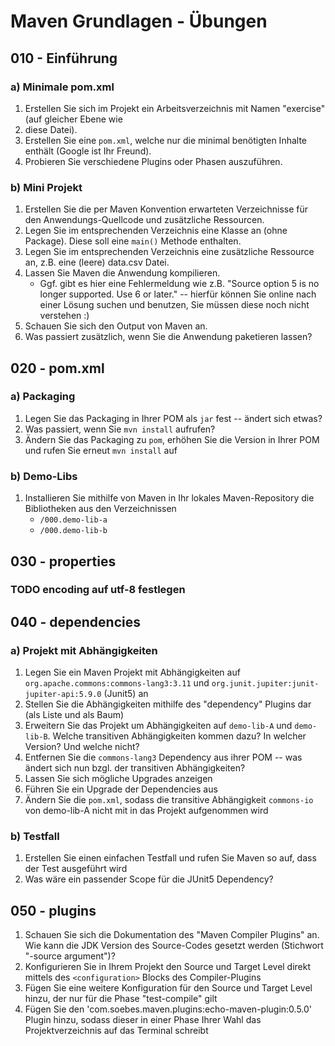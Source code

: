 # Maven Grundlagen - Übungen

## 010 - Einführung

### a) Minimale pom.xml

1. Erstellen Sie sich im Projekt ein Arbeitsverzeichnis mit Namen "exercise" (auf gleicher Ebene wie
2. diese Datei).
3. Erstellen Sie eine `pom.xml`, welche nur die minimal benötigten Inhalte enthält (Google ist Ihr Freund).
4. Probieren Sie verschiedene Plugins oder Phasen auszuführen.

### b) Mini Projekt

1. Erstellen Sie die per Maven Konvention erwarteten Verzeichnisse für den Anwendungs-Quellcode
und zusätzliche Ressourcen.
2. Legen Sie im entsprechenden Verzeichnis eine Klasse an (ohne Package). 
Diese soll eine `main()` Methode enthalten.
3. Legen Sie im entsprechenden Verzeichnis eine zusätzliche Ressource an, z.B. eine (leere) data.csv Datei.
4. Lassen Sie Maven die Anwendung kompilieren.
    - Ggf. gibt es hier eine Fehlermeldung wie z.B. "Source option 5 is no longer supported. Use 6 or later." 
   -- hierfür können Sie online nach einer Lösung suchen und benutzen, Sie müssen diese noch nicht verstehen :)
5. Schauen Sie sich den Output von Maven an.
6. Was passiert zusätzlich, wenn Sie die Anwendung paketieren lassen?

## 020 - pom.xml

### a) Packaging

1. Legen Sie das Packaging in Ihrer POM als `jar` fest -- ändert sich etwas?
2. Was passiert, wenn Sie `mvn install` aufrufen?
3. Ändern Sie das Packaging zu `pom`, erhöhen Sie die Version in Ihrer POM und rufen Sie erneut `mvn install` auf

### b) Demo-Libs

1. Installieren Sie mithilfe von Maven in Ihr lokales Maven-Repository die Bibliotheken aus den Verzeichnissen 
   - `/000.demo-lib-a`
   - `/000.demo-lib-b`

## 030 - properties

### TODO encoding auf utf-8 festlegen
 

## 040 - dependencies

### a) Projekt mit Abhängigkeiten

1. Legen Sie ein Maven Projekt mit Abhängigkeiten auf `org.apache.commons:commons-lang3:3.11`
und `org.junit.jupiter:junit-jupiter-api:5.9.0` (Junit5) an
2. Stellen Sie die Abhängigkeiten mithilfe des "dependency" Plugins dar (als Liste und als Baum)
3. Erweitern Sie das Projekt um Abhängigkeiten auf `demo-lib-A` und `demo-lib-B`. Welche transitiven 
  Abhängigkeiten kommen dazu? In welcher Version? Und welche nicht?
4. Entfernen Sie die `commons-lang3` Dependency aus ihrer POM -- was ändert sich nun bzgl. der transitiven Abhängigkeiten?
5. Lassen Sie sich mögliche Upgrades anzeigen
6. Führen Sie ein Upgrade der Dependencies aus
6. Ändern Sie die `pom.xml`, sodass die transitive Abhängigkeit `commons-io` von demo-lib-A nicht mit in 
das Projekt aufgenommen wird

### b) Testfall

1. Erstellen Sie einen einfachen Testfall und rufen Sie Maven so auf, dass der Test ausgeführt wird 
2. Was wäre ein passender Scope für die JUnit5 Dependency? 


## 050 - plugins

1. Schauen Sie sich die Dokumentation des "Maven Compiler Plugins" an. Wie kann die JDK Version des Source-Codes
gesetzt werden (Stichwort "-source argument")?
2. Konfigurieren Sie in Ihrem Projekt den Source und Target Level direkt mittels des `<configuration>` 
Blocks des Compiler-Plugins
3. Fügen Sie eine weitere Konfiguration für den Source und Target Level hinzu, der nur für die Phase "test-compile" gilt
4. Fügen Sie den 'com.soebes.maven.plugins:echo-maven-plugin:0.5.0' Plugin hinzu, sodass dieser in einer Phase
Ihrer Wahl das Projektverzeichnis auf das Terminal schreibt
